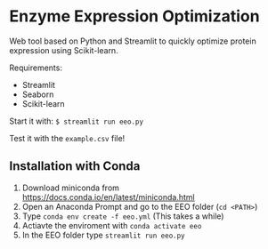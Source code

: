 # Enzyme Expression Optimization
Web tool based on Python and Streamlit to quickly optimize protein expression using Scikit-learn.

Requirements:

- Streamlit
- Seaborn
- Scikit-learn

Start it with:
`$ streamlit run eeo.py`

Test it with the `example.csv` file!

## Installation with Conda
1. Download miniconda from https://docs.conda.io/en/latest/miniconda.html
1. Open an Anaconda Prompt and go to the EEO folder (`cd <PATH>`)
1. Type `conda env create -f eeo.yml` (This takes a while)
1. Actiavte the enviroment with `conda activate eeo`
1. In the EEO folder type `streamlit run eeo.py`
